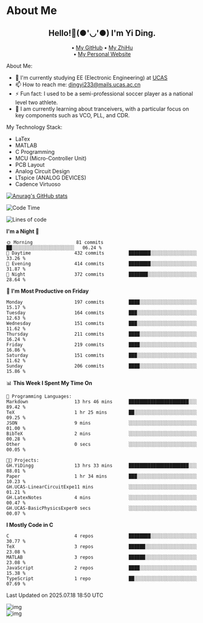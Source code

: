 # About Me

<h2 style="text-align:center;"> Hello!👋(●'◡'●) I'm Yi Ding.</h2>

<div style="text-align:center;">
  • <a href="https://github.com/YiDingg">My GitHub</a>
  • <a href="https://www.zhihu.com/people/YiDingg">My ZhiHu</a><br>
  • <a href="https://yidingg.github.io/YiDingg">My Personal Website</a><br>
</div>

About Me:
- 🔭 I'm currently studying EE (Electronic Engineering) at [UCAS](https://www.ucas.ac.cn/)
- 📫 How to reach me: dingyi233@mails.ucas.ac.cn
- ⚡ Fun fact: I used to be a semi-professional soccer player as a national level two athlete.
- 🌱 I am currently learning about tranceivers, with a particular focus on key components such as VCO, PLL, and CDR.

My Technology Stack: 
- LaTex
- MATLAB
- C Programming
- MCU (Micro-Controller Unit)
- PCB Layout
- Analog Circuit Design
- LTspice (ANALOG DEVICES)
- Cadence Virtuoso


[![Anurag's GitHub stats](https://github-readme-stats.vercel.app/api?username=YiDingg)](https://github.com/anuraghazra/github-readme-stats)

<!--START_SECTION:waka-->
![Code Time](http://img.shields.io/badge/Code%20Time-1%2C372%20hrs%2044%20mins-blue)

![Lines of code](https://img.shields.io/badge/From%20Hello%20World%20I%27ve%20Written-3.6%20million%20lines%20of%20code-blue)

**I'm a Night 🦉** 

```text
🌞 Morning                81 commits          ██░░░░░░░░░░░░░░░░░░░░░░░   06.24 % 
🌆 Daytime                432 commits         ████████░░░░░░░░░░░░░░░░░   33.26 % 
🌃 Evening                414 commits         ████████░░░░░░░░░░░░░░░░░   31.87 % 
🌙 Night                  372 commits         ███████░░░░░░░░░░░░░░░░░░   28.64 % 
```
📅 **I'm Most Productive on Friday** 

```text
Monday                   197 commits         ████░░░░░░░░░░░░░░░░░░░░░   15.17 % 
Tuesday                  164 commits         ███░░░░░░░░░░░░░░░░░░░░░░   12.63 % 
Wednesday                151 commits         ███░░░░░░░░░░░░░░░░░░░░░░   11.62 % 
Thursday                 211 commits         ████░░░░░░░░░░░░░░░░░░░░░   16.24 % 
Friday                   219 commits         ████░░░░░░░░░░░░░░░░░░░░░   16.86 % 
Saturday                 151 commits         ███░░░░░░░░░░░░░░░░░░░░░░   11.62 % 
Sunday                   206 commits         ████░░░░░░░░░░░░░░░░░░░░░   15.86 % 
```


📊 **This Week I Spent My Time On** 

```text
💬 Programming Languages: 
Markdown                 13 hrs 46 mins      ██████████████████████░░░   89.42 % 
TeX                      1 hr 25 mins        ██░░░░░░░░░░░░░░░░░░░░░░░   09.25 % 
JSON                     9 mins              ░░░░░░░░░░░░░░░░░░░░░░░░░   01.00 % 
BibTeX                   2 mins              ░░░░░░░░░░░░░░░░░░░░░░░░░   00.28 % 
Other                    0 secs              ░░░░░░░░░░░░░░░░░░░░░░░░░   00.05 % 

🐱‍💻 Projects: 
GH.YiDingg               13 hrs 33 mins      ██████████████████████░░░   88.01 % 
Paper                    1 hr 34 mins        ███░░░░░░░░░░░░░░░░░░░░░░   10.23 % 
GH.UCAS-LinearCircuitExpe11 mins             ░░░░░░░░░░░░░░░░░░░░░░░░░   01.21 % 
GH.LatexNotes            4 mins              ░░░░░░░░░░░░░░░░░░░░░░░░░   00.47 % 
GH.UCAS-BasicPhysicsExper0 secs              ░░░░░░░░░░░░░░░░░░░░░░░░░   00.07 % 
```

**I Mostly Code in C** 

```text
C                        4 repos             ████████░░░░░░░░░░░░░░░░░   30.77 % 
TeX                      3 repos             ██████░░░░░░░░░░░░░░░░░░░   23.08 % 
MATLAB                   3 repos             ██████░░░░░░░░░░░░░░░░░░░   23.08 % 
JavaScript               2 repos             ████░░░░░░░░░░░░░░░░░░░░░   15.38 % 
TypeScript               1 repo              ██░░░░░░░░░░░░░░░░░░░░░░░   07.69 % 
```




 Last Updated on 2025.07.18 18:50 UTC
<!--END_SECTION:waka-->

<!-- Coding activity over the last year -->
<div class='center'><img src='https://wakatime.com/share/@YiDingg/260601e0-8e46-41ab-9832-d4d0ae5fd0bd.svg' alt='img'/></div>

<!-- Languages over the last year -->
<div class='center'><img src='https://wakatime.com/share/@YiDingg/99546fa3-4cc3-4808-ab6e-13f38e27aba1.svg' alt='img'/></div>
